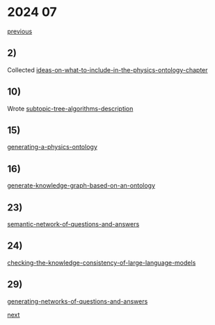 # 2024 07

[previous](2024-06.md)

## 2)
Collected [ideas-on-what-to-include-in-the-physics-ontology-chapter](../../topics/master-thesis/planing/ideas-on-what-to-include-in-the-physics-ontology-chapter.md)

## 10)
Wrote [subtopic-tree-algorithms-description](../../topics/master-thesis/approaches/subtopic-tree-algorithms-description.md)

## 15)
[generating-a-physics-ontology](../../topics/master-thesis/approaches/generating-a-physics-ontology.md)

## 16)
[generate-knowledge-graph-based-on-an-ontology](../../topics/master-thesis/approaches/generate-knowledge-graph-based-on-an-ontology.md)

## 23)
[semantic-network-of-questions-and-answers](../../topics/master-thesis/approaches/semantic-network-of-questions-and-answers.md)

## 24)
[checking-the-knowledge-consistency-of-large-language-models](../../topics/master-thesis/evaluation/checking-the-knowledge-consistency-of-large-language-models.md)

## 29)
[generating-networks-of-questions-and-answers](../../topics/master-thesis/evaluation/generating-networks-of-questions-and-answers.md)

[next](2024-08.md)